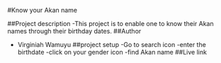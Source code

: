 #Know your Akan name

##Project description
 -This project is to enable one to know their Akan names through their birthday dates.
 ##Author
- Virginiah Wamuyu
##project setup
-Go to search icon
-enter the birthdate
-click on your gender icon
-find Akan name
##Live link